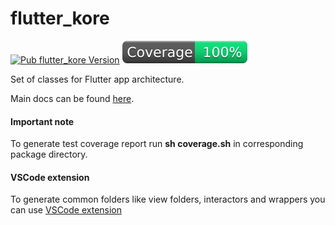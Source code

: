 # flutter_kore

[![Pub flutter_kore Version](https://img.shields.io/pub/v/flutter_kore)](https://pub.dev/packages/flutter_kore)
[![Code Coverage](./packages/flutter_kore/coverage/coverage_badge.svg)](https://github.com/red-collar-official/flutter_kore/tree/main/packages/flutter_kore/test)

Set of classes for Flutter app architecture.

Main docs can be found [here](packages/flutter_kore/README.md).

#### Important note

To generate test coverage report run <b>sh coverage.sh</b> in corresponding package directory.

#### VSCode extension

To generate common folders like view folders, interactors and wrappers you can use [VSCode extension](https://github.com/red-collar-official/flutter_kore-gen)